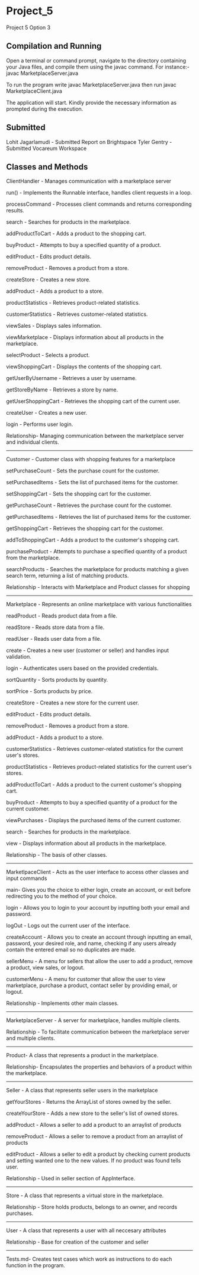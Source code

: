 # Project_5
Project 5 Option 3

Compilation and Running
----------------------------------------------------------------------------------------
Open a terminal or command prompt, navigate to the directory containing your Java files, and compile them using the javac command. For instance:- javac MarketplaceServer.java

To run the program write javac MarketplaceServer.java then run javac MarketplaceClient.java

The application will start. Kindly provide the necessary information as prompted during the execution.


Submitted
----------------------------------------------------------------------------------------
Lohit Jagarlamudi - Submitted Report on Brightspace 
Tyler Gentry - Submitted Vocareum Workspace


Classes and Methods
----------------------------------------------------------------------------------------

ClientHandler - Manages communication with a marketplace server

run() - Implements the Runnable interface, handles client requests in a loop.

processCommand - Processes client commands and returns corresponding results.

search - Searches for products in the marketplace.

addProductToCart - Adds a product to the shopping cart.

buyProduct - Attempts to buy a specified quantity of a product.

editProduct - Edits product details.

removeProduct - Removes a product from a store.

createStore - Creates a new store.

addProduct - Adds a product to a store.

productStatistics - Retrieves product-related statistics.

customerStatistics - Retrieves customer-related statistics.

viewSales - Displays sales information.

viewMarketplace - Displays information about all products in the marketplace.

selectProduct - Selects a product.

viewShoppingCart - Displays the contents of the shopping cart.

getUserByUsername - Retrieves a user by username.

getStoreByName - Retrieves a store by name.

getUserShoppingCart - Retrieves the shopping cart of the current user.

createUser - Creates a new user.

login - Performs user login.

Relationship- Managing communication between the marketplace server and individual clients.

--------------------------------------------

Customer - Customer class with shopping features for a marketplace

setPurchaseCount -  Sets the purchase count for the customer.

setPurchasedItems - Sets the list of purchased items for the customer.

setShoppingCart - Sets the shopping cart for the customer.

getPurchaseCount - Retrieves the purchase count for the customer.

getPurchasedItems - Retrieves the list of purchased items for the customer.

getShoppingCart - Retrieves the shopping cart for the customer.

addToShoppingCart - Adds a product to the customer's shopping cart.

purchaseProduct - Attempts to purchase a specified quantity of a product from the marketplace.

searchProducts - Searches the marketplace for products matching a given search term, returning a list of matching products.

Relationship - Interacts with Marketplace and Product classes for shopping

--------------------------------------------

Marketplace - Represents an online marketplace with various functionalities

readProduct - Reads product data from a file.

readStore - Reads store data from a file.

readUser -  Reads user data from a file.

create - Creates a new user (customer or seller) and handles input validation.

login - Authenticates users based on the provided credentials.

sortQuantity - Sorts products by quantity.

sortPrice - Sorts products by price.

createStore - Creates a new store for the current user.

editProduct - Edits product details.

removeProduct - Removes a product from a store.

addProduct - Adds a product to a store.

customerStatistics - Retrieves customer-related statistics for the current user's stores.

productStatistics - Retrieves product-related statistics for the current user's stores.

addProductToCart - Adds a product to the current customer's shopping cart.

buyProduct - Attempts to buy a specified quantity of a product for the current customer.

viewPurchases - Displays the purchased items of the current customer.

search - Searches for products in the marketplace.

view - Displays information about all products in the marketplace.

Relationship - The basis of other classes.

--------------------------------------------

MarketlpaceClient - Acts as the user interface to access other classes and input commands

main- Gives you the choice to either login, create an account, or exit before redirecting you to the method of your choice.

login - Allows you to login to your account by inputting both your email and password.

logOut - Logs out the current user of the interface.

createAccount - Allows you to create an account through inputting an email, password, your desired role, and name, checking if any users already contain the entered email so no duplicates are made.

sellerMenu - A menu for sellers that allow the user to add a product, remove a product, view sales, or logout.

customerMenu - A menu for customer that allow the user to view marketplace, purchase a product, contact seller by providing email, or logout.

Relationship - Implements other main classes.

--------------------------------------------

MarketplaceServer - A server for marketplace, handles multiple clients.

Relationship - To facilitate communication between the marketplace server and multiple clients.

--------------------------------------------

Product- A class that represents a product in the marketplace.

Relationship- Encapsulates the properties and behaviors of a product within the marketplace.

--------------------------------------------

Seller - A class that represents seller users in the marketplace

getYourStores - Returns the ArrayList of stores owned by the seller.

createYourStore - Adds a new store to the seller's list of owned stores.

addProduct - Allows a seller to add a product to an arraylist of products

removeProduct - Allows a seller to remove a product from an arraylist of products

editProduct - Allows a seller to edit a product by checking current products and setting wanted one to the new values. If no product was found tells user.

Relationship - Used in seller section of AppInterface.

--------------------------------------------

Store - A class that represents a virtual store in the marketplace.

Relationship - Store holds products, belongs to an owner, and records purchases.

--------------------------------------------

User - A class that represents a user with all neccesary attributes

Relationship - Base for creation of the customer and seller

--------------------------------------------

Tests.md- Creates test cases which work as instructions to do each function in the program.

